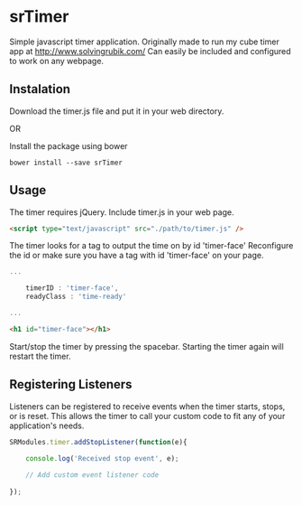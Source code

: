 # srTimer
Simple javascript timer application. Originally made to run my cube timer app at http://www.solvingrubik.com/
Can easily be included and configured to work on any webpage.

## Instalation
Download the timer.js file and put it in your web directory.

OR

Install the package using bower
```
bower install --save srTimer
```

## Usage

The timer requires jQuery. Include timer.js in your web page.
```html
<script type="text/javascript" src="./path/to/timer.js" />
```

The timer looks for a tag to output the time on by id 'timer-face' Reconfigure the id or make sure you have a tag with id 'timer-face' on your page.
```javascript
...

	timerID : 'timer-face',
	readyClass : 'time-ready'

...
```

```html
<h1 id="timer-face"></h1>
```

Start/stop the timer by pressing the spacebar. Starting the timer again will restart the timer.

## Registering Listeners
Listeners can be registered to receive events when the timer starts, stops, or is reset. This allows the timer to call your custom code to fit any of your application's needs. 
```javascript
SRModules.timer.addStopListener(function(e){

	console.log('Received stop event', e);
	
	// Add custom event listener code
	
});
```
